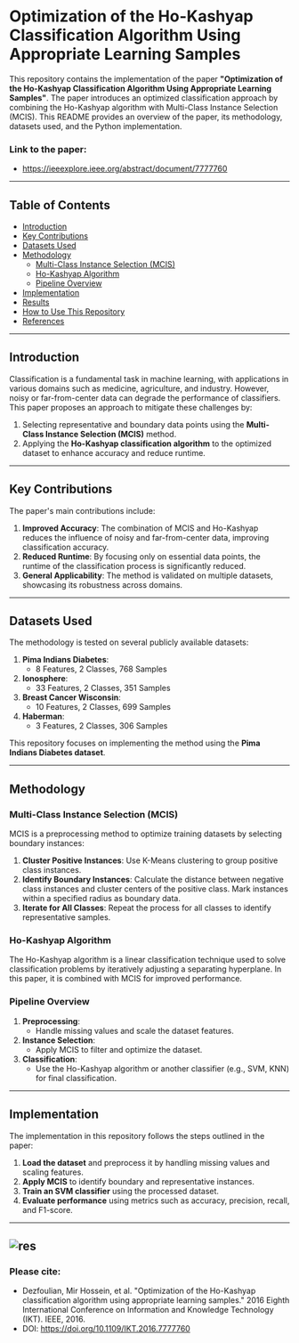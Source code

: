 # Optimization of the Ho-Kashyap Classification Algorithm Using Appropriate Learning Samples

This repository contains the implementation of the paper **"Optimization of the Ho-Kashyap Classification Algorithm Using Appropriate Learning Samples"**. The paper introduces an optimized classification approach by combining the Ho-Kashyap algorithm with Multi-Class Instance Selection (MCIS). This README provides an overview of the paper, its methodology, datasets used, and the Python implementation.

### Link to the paper:
- https://ieeexplore.ieee.org/abstract/document/7777760
---

## Table of Contents
- [Introduction](#introduction)
- [Key Contributions](#key-contributions)
- [Datasets Used](#datasets-used)
- [Methodology](#methodology)
  - [Multi-Class Instance Selection (MCIS)](#multi-class-instance-selection-mcis)
  - [Ho-Kashyap Algorithm](#ho-kashyap-algorithm)
  - [Pipeline Overview](#pipeline-overview)
- [Implementation](#implementation)
- [Results](#results)
- [How to Use This Repository](#how-to-use-this-repository)
- [References](#references)

---

## Introduction

Classification is a fundamental task in machine learning, with applications in various domains such as medicine, agriculture, and industry. However, noisy or far-from-center data can degrade the performance of classifiers. This paper proposes an approach to mitigate these challenges by:
1. Selecting representative and boundary data points using the **Multi-Class Instance Selection (MCIS)** method.
2. Applying the **Ho-Kashyap classification algorithm** to the optimized dataset to enhance accuracy and reduce runtime.

---

## Key Contributions

The paper's main contributions include:
1. **Improved Accuracy**: The combination of MCIS and Ho-Kashyap reduces the influence of noisy and far-from-center data, improving classification accuracy.
2. **Reduced Runtime**: By focusing only on essential data points, the runtime of the classification process is significantly reduced.
3. **General Applicability**: The method is validated on multiple datasets, showcasing its robustness across domains.

---

## Datasets Used

The methodology is tested on several publicly available datasets:
1. **Pima Indians Diabetes**:
   - 8 Features, 2 Classes, 768 Samples
2. **Ionosphere**:
   - 33 Features, 2 Classes, 351 Samples
3. **Breast Cancer Wisconsin**:
   - 10 Features, 2 Classes, 699 Samples
4. **Haberman**:
   - 3 Features, 2 Classes, 306 Samples

This repository focuses on implementing the method using the **Pima Indians Diabetes dataset**.

---

## Methodology

### Multi-Class Instance Selection (MCIS)

MCIS is a preprocessing method to optimize training datasets by selecting boundary instances:
1. **Cluster Positive Instances**: Use K-Means clustering to group positive class instances.
2. **Identify Boundary Instances**: Calculate the distance between negative class instances and cluster centers of the positive class. Mark instances within a specified radius as boundary data.
3. **Iterate for All Classes**: Repeat the process for all classes to identify representative samples.

### Ho-Kashyap Algorithm

The Ho-Kashyap algorithm is a linear classification technique used to solve classification problems by iteratively adjusting a separating hyperplane. In this paper, it is combined with MCIS for improved performance.

### Pipeline Overview

1. **Preprocessing**:
   - Handle missing values and scale the dataset features.
2. **Instance Selection**:
   - Apply MCIS to filter and optimize the dataset.
3. **Classification**:
   - Use the Ho-Kashyap algorithm or another classifier (e.g., SVM, KNN) for final classification.

---

## Implementation

The implementation in this repository follows the steps outlined in the paper:
1. **Load the dataset** and preprocess it by handling missing values and scaling features.
2. **Apply MCIS** to identify boundary and representative instances.
3. **Train an SVM classifier** using the processed dataset.
4. **Evaluate performance** using metrics such as accuracy, precision, recall, and F1-score.

---
![res](https://github.com/user-attachments/assets/14df9c15-b2cf-4b8a-92ca-fea80dabf933)
---


### Please cite:
- Dezfoulian, Mir Hossein, et al. "Optimization of the Ho-Kashyap classification algorithm using appropriate learning samples." 2016 Eighth International Conference on Information and Knowledge Technology (IKT). IEEE, 2016.
- DOI: https://doi.org/10.1109/IKT.2016.7777760
